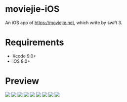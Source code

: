 # moviejie-iOS

An iOS app of https://moviejie.net, which write by swift 3.

# Requirements

* Xcode 9.0+
* iOS 8.0+

# Preview

![](http://oo8lgm5bz.bkt.clouddn.com/2017-11-30-moviejie-ios-preview-00.png?imageView2/2/w/360)
![](http://oo8lgm5bz.bkt.clouddn.com/2017-11-30-moviejie-ios-preview-01.png?imageView2/2/w/360)
![](http://oo8lgm5bz.bkt.clouddn.com/2017-11-30-moviejie-ios-preview-02.png?imageView2/2/w/360)
![](http://oo8lgm5bz.bkt.clouddn.com/2017-11-30-moviejie-ios-preview-03.png?imageView2/2/w/360)
![](http://oo8lgm5bz.bkt.clouddn.com/2017-11-30-moviejie-ios-preview-04.png?imageView2/2/w/360)
![](http://oo8lgm5bz.bkt.clouddn.com/2017-11-30-moviejie-ios-preview-05.png?imageView2/2/w/360)
![](http://oo8lgm5bz.bkt.clouddn.com/2017-11-30-moviejie-ios-preview-06.png?imageView2/2/w/360)
![](http://oo8lgm5bz.bkt.clouddn.com/2017-11-30-moviejie-ios-preview-07.png?imageView2/2/w/360)
![](http://oo8lgm5bz.bkt.clouddn.com/2017-11-30-moviejie-ios-preview-08.png?imageView2/2/w/360)
